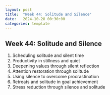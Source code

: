 ```yaml
---
layout: post
title:  "Week 44: Solitude and Silence"
date:   2024-10-28 00:30:00
categories: template
---
```



## Week 44: Solitude and Silence
1. Scheduling solitude and silent time
2. Productivity in stillness and quiet
3. Deepening values through silent reflection
4. Attention restoration through solitude
5. Using silence to overcome procrastination
6. Retreats and solitude in goal achievement
7. Stress reduction through silence and solitude

